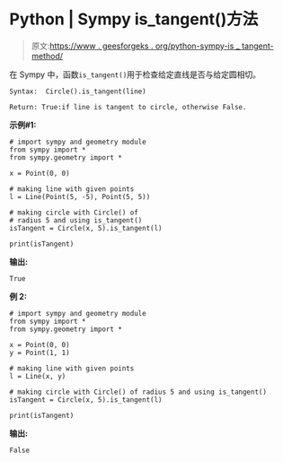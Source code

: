 # Python | Sympy is_tangent()方法

> 原文:[https://www . geesforgeks . org/python-sympy-is _ tangent-method/](https://www.geeksforgeeks.org/python-sympy-is_tangent-method/)

在 Sympy 中，函数`is_tangent()`用于检查给定直线是否与给定圆相切。

```
Syntax:  Circle().is_tangent(line)

Return: True:if line is tangent to circle, otherwise False.

```

**示例#1:**

```
# import sympy and geometry module
from sympy import * 
from sympy.geometry import * 

x = Point(0, 0)

# making line with given points
l = Line(Point(5, -5), Point(5, 5))

# making circle with Circle() of 
# radius 5 and using is_tangent()
isTangent = Circle(x, 5).is_tangent(l)

print(isTangent)
```

**输出:**

```
True
```

**例 2:**

```
# import sympy and geometry module
from sympy import * 
from sympy.geometry import * 

x = Point(0, 0)
y = Point(1, 1)

# making line with given points
l = Line(x, y)

# making circle with Circle() of radius 5 and using is_tangent()
isTangent = Circle(x, 5).is_tangent(l)

print(isTangent)
```

**输出:**

```
False
```